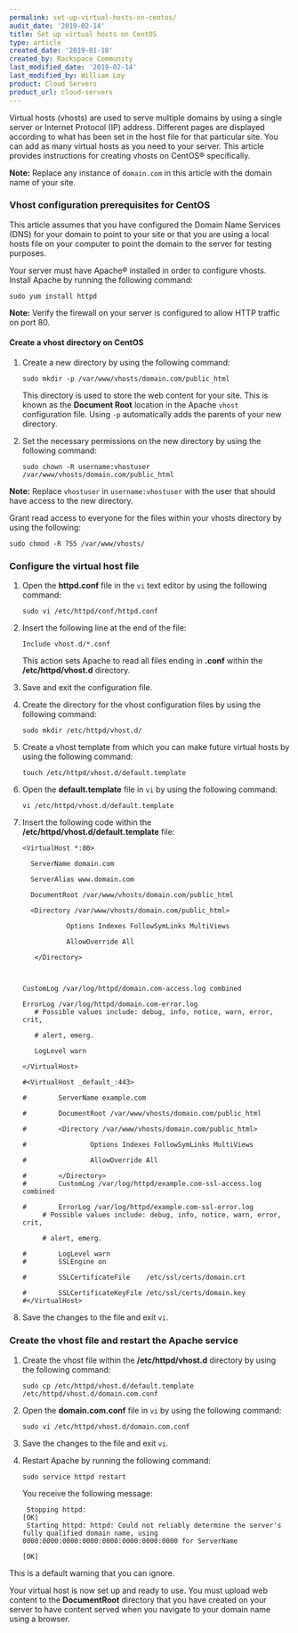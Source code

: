```yaml
---
permalink: set-up-virtual-hosts-on-centos/
audit_date: '2019-02-14'
title: Set up virtual hosts on CentOS
type: article
created_date: '2019-01-18'
created_by: Rackspace Community 
last_modified_date: '2019-02-14'
last_modified_by: William Loy
product: Cloud Servers
product_url: cloud-servers
---
```


Virtual hosts (vhosts) are used to serve multiple domains by using a single server or Internet Protocol (IP) address. Different pages are displayed according to what has been set in the host file for that particular site. You can add as many virtual hosts as you need to your server. This article provides instructions for creating vhosts on CentOS&reg; specifically.

**Note:** Replace any instance of `domain.com` in this article with the domain name of your site.

### Vhost configuration prerequisites for CentOS

This article assumes that you have configured the Domain Name Services (DNS) for your domain to point to your site or that you are using a local hosts file on your computer to point the domain to the server for testing purposes.

Your server must have Apache&reg; installed in order to configure vhosts. Install Apache by running the following command:

    sudo yum install httpd

**Note:** Verify the firewall on your server is configured to allow HTTP traffic on port 80.

#### Create a vhost directory on CentOS

1. Create a new directory by using the following command:

       sudo mkdir -p /var/www/vhosts/domain.com/public_html

   This directory is used to store the web content for your site. This is known as the **Document Root** location in the Apache `vhost` configuration file. Using `-p` automatically adds the parents of your new directory.

2. Set the necessary permissions on the new directory by using the following command:

       sudo chown -R username:vhostuser /var/www/vhosts/domain.com/public_html

  **Note:** Replace `vhostuser` in `username:vhostuser` with the user that should have access to the new directory.

  Grant read access to everyone for the files within your vhosts directory by using the following:

    sudo chmod -R 755 /var/www/vhosts/

### Configure the virtual host file

1. Open the **httpd.conf** file in the `vi` text editor by using the following command:

       sudo vi /etc/httpd/conf/httpd.conf

2. Insert the following line at the end of the file:

      `Include vhost.d/*.conf`

   This action sets Apache to read all files ending in **.conf** within the **/etc/httpd/vhost.d** directory.

3. Save and exit the configuration file.

4. Create the directory for the vhost configuration files by using the following command:

       sudo mkdir /etc/httpd/vhost.d/

5. Create a vhost template from which you can make future virtual hosts by using the following command:

       touch /etc/httpd/vhost.d/default.template

6. Open the **default.template** file in `vi` by using the following command:

       vi /etc/httpd/vhost.d/default.template

7. Insert the following code within the **/etc/httpd/vhost.d/default.template** file:

       <VirtualHost *:80>

         ServerName domain.com

         ServerAlias www.domain.com

         DocumentRoot /var/www/vhosts/domain.com/public_html

         <Directory /var/www/vhosts/domain.com/public_html>

                  Options Indexes FollowSymLinks MultiViews

                  AllowOverride All

          </Directory>



       CustomLog /var/log/httpd/domain.com-access.log combined

       ErrorLog /var/log/httpd/domain.com-error.log
          # Possible values include: debug, info, notice, warn, error, crit,

          # alert, emerg.

          LogLevel warn

       </VirtualHost>

       #<VirtualHost _default_:443>

       #        ServerName example.com

       #        DocumentRoot /var/www/vhosts/domain.com/public_html

       #        <Directory /var/www/vhosts/domain.com/public_html>

       #                Options Indexes FollowSymLinks MultiViews

       #                AllowOverride All

       #        </Directory>
       #        CustomLog /var/log/httpd/example.com-ssl-access.log combined

       #        ErrorLog /var/log/httpd/example.com-ssl-error.log
            # Possible values include: debug, info, notice, warn, error, crit,

            # alert, emerg.

       #        LogLevel warn
       #        SSLEngine on

       #        SSLCertificateFile    /etc/ssl/certs/domain.crt

       #        SSLCertificateKeyFile /etc/ssl/certs/domain.key
       #</VirtualHost>

8. Save the changes to the file and exit `vi`.

### Create the vhost file and restart the Apache service

1. Create the vhost file within the **/etc/httpd/vhost.d** directory by using the following command:

       sudo cp /etc/httpd/vhost.d/default.template /etc/httpd/vhost.d/domain.com.conf

2. Open the **domain.com.conf** file in `vi` by using the following command:

       sudo vi /etc/httpd/vhost.d/domain.com.conf

3. Save the changes to the file and exit `vi`.

4. Restart Apache by running the following command:

       sudo service httpd restart

   You receive the following message:

        Stopping httpd:                                                                                                [OK]
        Starting httpd: httpd: Could not reliably determine the server's fully qualified domain name, using 0000:0000:0000:0000:0000:0000:0000:0000 for ServerName
                                                                                                                       [OK]
This is a default warning that you can ignore.

Your virtual host is now set up and ready to use. You must upload web content to the **DocumentRoot** directory that you have created on your server to have content served when you navigate to your domain name using a browser.


